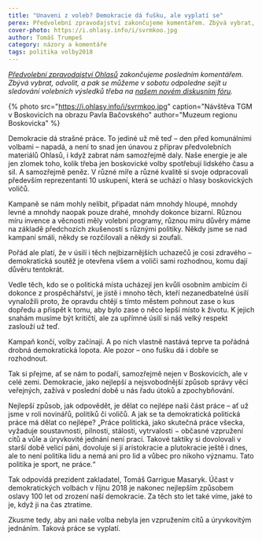 ```yaml
---
title: "Unaveni z voleb? Demokracie dá fušku, ale vyplatí se"
perex: Předvolební zpravodajství zakončujeme komentářem. Zbývá vybrat, odvolit, a pak se můžeme v sobotu odpoledne sejít u sledování výsledků třeba na našem novém diskusním fóru.
cover-photo: https://i.ohlasy.info/i/svrmkoo.jpg
author: Tomáš Trumpeš
category: názory a komentáře
tags: politika volby2018
---
```


*[Předvolební zpravodajství Ohlasů](http://www.ohlasy.info/volby/2018/) zakončujeme posledním komentářem. Zbývá vybrat, odvolit, a pak se můžeme v sobotu odpoledne sejít u sledování volebních výsledků třeba na [našem novém diskusním fóru](https://forum.ohlasy.info/t/komunalni-volby-2018/29).*

{% photo src="https://i.ohlasy.info/i/svrmkoo.jpg" caption="Návštěva TGM v Boskovicích na obrazu Pavla Bačovského" author="Muzeum regionu Boskovicka" %}

Demokracie dá strašné práce. To jediné už mě teď – den před komunálními volbami – napadá, a není to snad jen únavou z příprav předvolebních materiálů Ohlasů, i když zabrat nám samozřejmě daly. Naše energie je ale jen zlomek toho, kolik třeba jen boskovické volby spotřebují lidského času a sil. A samozřejmě peněz. V různé míře a různé kvalitě si svoje odpracovali především reprezentanti 10 uskupení, která se uchází o hlasy boskovických voličů.

Kampaně se nám mohly nelíbit, připadat nám mnohdy hloupé, mnohdy levné a mnohdy naopak pouze drahé, mnohdy dokonce bizarní. Různou míru invence a věcnosti měly volební programy, různou míru důvěry máme na základě předchozích zkušeností s různými politiky. Někdy jsme se nad kampaní smáli, někdy se rozčilovali a někdy si zoufali.

Pořád ale platí, že v úsilí i těch nejbizarnějších uchazečů je cosi zdravého – demokratická soutěž je otevřena všem a voliči sami rozhodnou, komu dají důvěru tentokrát.

Vedle těch, kdo se o politická místa ucházejí jen kvůli osobním ambicím či dokonce z prospěchářství, je jistě i mnoho těch, kteří nezanedbatelné úsilí vynaložili proto, že opravdu chtějí s tímto městem pohnout zase o kus dopředu a přispět k tomu, aby bylo zase o něco lepší místo k životu. K jejich snahám musíme být kritičtí, ale za upřímné úsilí si náš velký respekt zaslouží už teď.

Kampaň končí, volby začínají. A po nich vlastně nastává teprve ta pořádná drobná demokratická lopota. Ale pozor – ono fušku dá i dobře se rozhodnout.

Tak si přejme, ať se nám to podaří, samozřejmě nejen v Boskovicích, ale v celé zemi. Demokracie, jako nejlepší a nejsvobodnější způsob správy věcí veřejných, zažívá v poslední době u nás řadu útoků a zpochybňování.

Nejlepší způsob, jak odpovědět, je dělat co nejlépe naši část práce – ať už jsme v roli novinářů, politiků či voličů. A jak se ta demokratická politická práce má dělat co nejlépe? „Práce politická, jako skutečná práce všecka, vyžaduje soustavnosti, pilnosti, stálosti, vytrvalosti − občasné vzpružení citů a vůle a úryvkovité jednání není prací. Takové taktiky si dovolovali v starší době velicí páni, dovoluje si jí aristokracie a plutokracie ještě i dnes, ale to není politika lidu a nemá ani pro lid a vůbec pro nikoho významu. Tato politika je sport, ne práce.“

Tak odpovídá prezident zakladatel, Tomáš Garrigue Masaryk. Účast v demokratických volbách v říjnu 2018 je nakonec nejlepším způsobem oslavy 100 let od zrození naší demokracie. Za těch sto let také víme, jaké to je, když ji na čas ztratíme.

Zkusme tedy, aby ani naše volba nebyla jen vzpružením citů a úryvkovitým jednáním. Taková práce se vyplatí.
